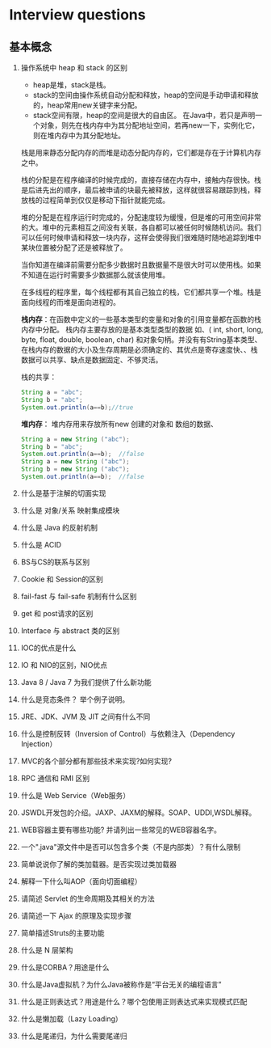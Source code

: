 ﻿# Interview questions
## 基本概念

 1. 操作系统中 heap 和 stack 的区别 
    * heap是堆，stack是栈。
    * stack的空间由操作系统自动分配和释放，heap的空间是手动申请和释放的，heap常用new关键字来分配。
    * stack空间有限，heap的空间是很大的自由区。
    在Java中，若只是声明一个对象，则先在栈内存中为其分配地址空间，若再new一下，实例化它，则在堆内存中为其分配地址。
    
    栈是用来静态分配内存的而堆是动态分配内存的，它们都是存在于计算机内存之中。

    栈的分配是在程序编译的时候完成的，直接存储在内存中，接触内存很快。栈是后进先出的顺序，最后被申请的块最先被释放，这样就很容易跟踪到栈，释放栈的过程简单到仅仅是移动下指针就能完成。

    堆的分配是在程序运行时完成的，分配速度较为缓慢，但是堆的可用空间非常的大。堆中的元素相互之间没有关联，各自都可以被任何时候随机访问。我们可以任何时候申请和释放一块内存，这样会使得我们很难随时随地追踪到堆中某块位置被分配了还是被释放了。

    当你知道在编译前需要分配多少数据时且数据量不是很大时可以使用栈。如果不知道在运行时需要多少数据那么就该使用堆。

    在多线程的程序里，每个线程都有其自己独立的栈，它们都共享一个堆。栈是面向线程的而堆是面向进程的。
    
    **栈内存**：在函数中定义的一些基本类型的变量和对象的引用变量都在函数的栈内存中分配。 栈内存主要存放的是基本类型类型的数据 如、( int, short, long, byte, float, double, boolean, char) 和对象句柄。并没有有String基本类型、在栈内存的数据的大小及生存周期是必须确定的、其优点是寄存速度快、、栈数据可以共享、缺点是数据固定、不够灵活。
    
    栈的共享：
    ```java
    String a = "abc";
    String b = "abc";
    System.out.println(a==b);//true
    ```
    
    **堆内存**：
    堆内存用来存放所有new 创建的对象和 数组的数据、
    
    ```java
    String a = new String ("abc");
    String b = "abc";
    System.out.println(a==b);  //false
    String a = new String ("abc");
    String b = new String ("abc");
    System.out.println(a==b);  //false
    ```
 2. 什么是基于注解的切面实现
 3. 什么是 对象/关系 映射集成模块
 4. 什么是 Java 的反射机制
 5. 什么是 ACID
 6. BS与CS的联系与区别
 7. Cookie 和 Session的区别
 8. fail-fast 与 fail-safe 机制有什么区别
 9. get 和 post请求的区别
 10. Interface 与 abstract 类的区别
 11. IOC的优点是什么
 12. IO 和 NIO的区别，NIO优点
 13. Java 8 / Java 7 为我们提供了什么新功能
 14. 什么是竞态条件？ 举个例子说明。
 15. JRE、JDK、JVM 及 JIT 之间有什么不同
 16. 什么是控制反转（Inversion of Control）与依赖注入（Dependency Injection）
 17. MVC的各个部分都有那些技术来实现?如何实现?
 18. RPC 通信和 RMI 区别 
 19. 什么是 Web Service（Web服务）
 20. JSWDL开发包的介绍。JAXP、JAXM的解释。SOAP、UDDI,WSDL解释。 
 21. WEB容器主要有哪些功能? 并请列出一些常见的WEB容器名字。
 22. 一个".java"源文件中是否可以包含多个类（不是内部类）？有什么限制
 23. 简单说说你了解的类加载器。是否实现过类加载器
 24. 解释一下什么叫AOP（面向切面编程）
 25. 请简述 Servlet 的生命周期及其相关的方法
 26. 请简述一下 Ajax 的原理及实现步骤
 27. 简单描述Struts的主要功能
 28. 什么是 N 层架构
 29. 什么是CORBA？用途是什么
 30. 什么是Java虚拟机？为什么Java被称作是“平台无关的编程语言”
 31. 什么是正则表达式？用途是什么？哪个包使用正则表达式来实现模式匹配
 32. 什么是懒加载（Lazy Loading）
 33. 什么是尾递归，为什么需要尾递归
 

